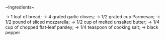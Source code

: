 ~Ingredients~

-> 1 loaf of bread;
-> 4 grated garlic cloves;
-> 1/2 grated cup Parmesan;
-> 1/2 pound of sliced mozzarella;
-> 1/2 cup of melted unsalted butter;
-> 1/4 cup of chopped flat-leaf parsley;
-> 1/4 teaspoon of cooking salt;
-> black pepper